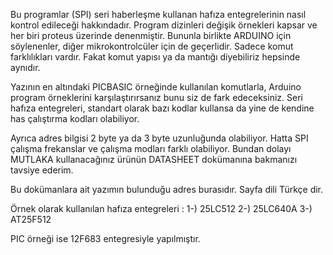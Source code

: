 Bu programlar (SPI) seri haberleşme kullanan hafıza entegrelerinin nasıl kontrol edileceği hakkındadır.
Program dizinleri değişik örnekleri kapsar ve her biri proteus üzerinde denenmiştir. 
Bununla birlikte ARDUINO için söylenenler, diğer mikrokontrolcüler için de geçerlidir. Sadece komut farklılıkları vardır.
Fakat komut yapısı ya da mantığı diyebiliriz hepsinde aynıdır. 

Yazının en altındaki PICBASIC örneğinde kullanılan komutlarla, Arduino program örneklerini karşılaştırırsanız bunu siz de fark edeceksiniz. 
Seri hafıza entegreleri, standart olarak bazı kodlar kullansa da yine de kendine has çalıştırma kodları olabiliyor. 

Ayrıca adres bilgisi 2 byte ya da 3 byte uzunluğunda olabiliyor. 
Hatta SPI çalışma frekanslar ve çalışma modları farklı olabiliyor. Bundan dolayı MUTLAKA kullanacağınız ürünün DATASHEET dokümanına bakmanızı tavsiye ederim. 

Bu dokümanlara ait yazımın bulunduğu adres burasıdır. Sayfa dili Türkçe dir. 

Örnek olarak kullanılan hafıza entegreleri :
1-) 25LC512
2-) 25LC640A
3-) AT25F512


PIC örneği ise 12F683 entegresiyle yapılmıştır. 
